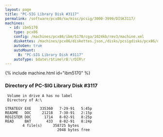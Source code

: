 ```yaml
---
layout: page
title: "PC-SIG Library Disk #3117"
permalink: /software/pcx86/sw/misc/pcsig/3000-3999/DISK3117/
machines:
  - id: ibm5170
    type: pcx86
    config: /machines/pcx86/ibm/5170/cga/1024kb/rev3/machine.xml
    diskettes: /machines/pcx86/diskettes.json,/disks/pcsigdisks/pcx86/diskettes.json
    autoGen: true
    autoMount:
      B: "PC-SIG Library Disk #3117"
    autoType: $date\r$time\rB:\rDIR\r
---
```


{% include machine.html id="ibm5170" %}

### Directory of PC-SIG Library Disk #3117

     Volume in drive A has no label
     Directory of A:\

    STRATEGY EXE    335360   7-29-91   5:45p
    README   DOC     21218   7-30-91   2:15p
    REGISTER DOC      1714   8-02-91   8:25p
    READ     BAT       433   8-02-91   8:24p
            4 file(s)     358725 bytes
                            2048 bytes free
